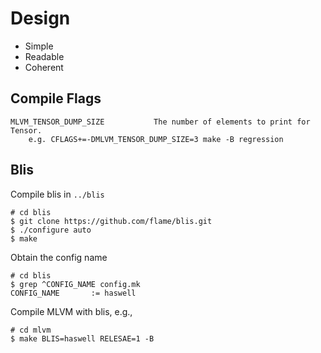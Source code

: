 # Design

* Simple
* Readable
* Coherent

## Compile Flags

```
MLVM_TENSOR_DUMP_SIZE           The number of elements to print for Tensor.
    e.g. CFLAGS+=-DMLVM_TENSOR_DUMP_SIZE=3 make -B regression
```

## Blis

Compile blis in `../blis`

```
# cd blis
$ git clone https://github.com/flame/blis.git
$ ./configure auto
$ make
```

Obtain the config name
```
# cd blis
$ grep ^CONFIG_NAME config.mk
CONFIG_NAME       := haswell
```

Compile MLVM with blis, e.g.,

```
# cd mlvm
$ make BLIS=haswell RELESAE=1 -B
```

